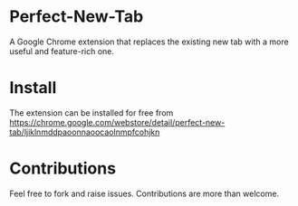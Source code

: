 # Perfect-New-Tab
A Google Chrome extension that replaces the existing new tab with a more useful and feature-rich one.

# Install
The extension can be installed for free from https://chrome.google.com/webstore/detail/perfect-new-tab/ljiklnmddpaoonnaoocaolnmpfcohjkn

# Contributions
Feel free to fork and raise issues. Contributions are more than welcome.
